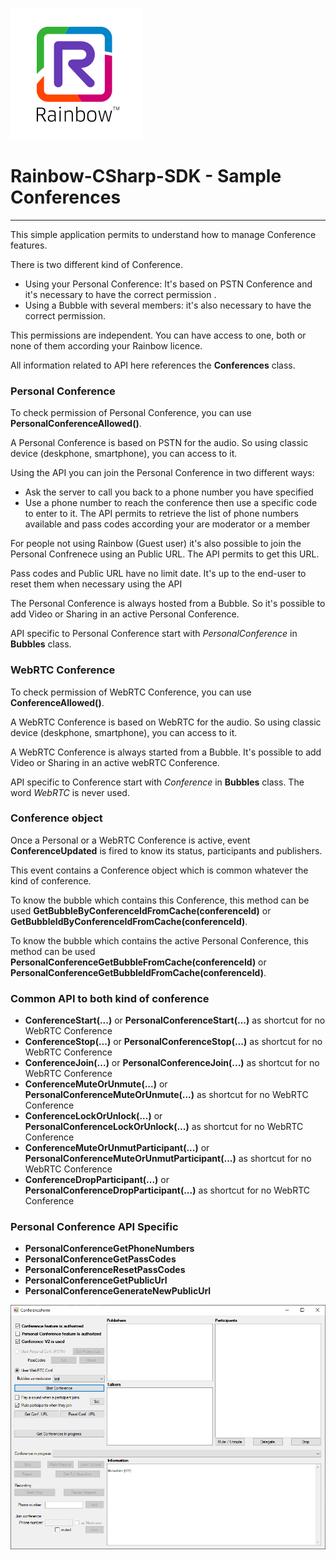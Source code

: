 ![Rainbow](../../logo_rainbow.png)

 
# Rainbow-CSharp-SDK - Sample Conferences
---

This simple application permits to understand how to manage Conference features.

There is two different kind of Conference.
- Using your Personal Conference: It's based on PSTN Conference and it's necessary to have the correct permission .
- Using a Bubble with several members: it's also necessary to have the correct permission.

This permissions are independent. You can have access to one, both or none of them according your Rainbow licence. 

All information related to API here references the **Conferences** class.

### Personal Conference
To check permission of Personal Conference, you can use **PersonalConferenceAllowed()**.

A Personal Conference is based on PSTN for the audio. So using classic device (deskphone, smartphone), you can access to it. 

Using the API you can join the Personal Conference in two different ways:
- Ask the server to call you back to a phone number you have specified
- Use a phone number to reach the conference then use a specific code to enter to it. The API permits to retrieve the list of phone numbers available and pass codes according your are moderator or a member  

For people not using Rainbow (Guest user) it's also possible to join the Personal Confrenece using an Public URL. The API permits to get this URL.

Pass codes and Public URL have no limit date. It's up to the end-user to reset them when necessary using the API

The Personal Conference is always hosted from a Bubble. So it's possible to add Video or Sharing in an active Personal Conference.

API specific to Personal Conference start with *PersonalConference* in **Bubbles** class. 


### WebRTC Conference
To check permission of WebRTC Conference, you can use **ConferenceAllowed()**.

A WebRTC Conference is based on WebRTC for the audio. So using classic device (deskphone, smartphone), you can access to it.

A WebRTC Conference is always started from a Bubble. It's possible to add Video or Sharing in an active webRTC Conference.

API specific to Conference start with *Conference* in **Bubbles** class. The word *WebRTC* is never used.


### Conference object
Once a Personal or a WebRTC Conference is active, event **ConferenceUpdated** is fired to know its status, participants and publishers.

This event contains a Conference object which is common whatever the kind of conference.

To know the bubble which contains this Conference, this method can be used **GetBubbleByConferenceIdFromCache(conferenceId)** or **GetBubbleIdByConferenceIdFromCache(conferenceId)**.

To know the bubble which contains the active Personal Conference, this method can be used **PersonalConferenceGetBubbleFromCache(conferenceId)** or **PersonalConferenceGetBubbleIdFromCache(conferenceId)**.  


### Common API to both kind of conference
- **ConferenceStart(...)** or **PersonalConferenceStart(...)** as shortcut for no WebRTC Conference
- **ConferenceStop(...)** or **PersonalConferenceStop(...)** as shortcut for no WebRTC Conference
- **ConferenceJoin(...)** or **PersonalConferenceJoin(...)** as shortcut for no WebRTC Conference
- **ConferenceMuteOrUnmute(...)** or **PersonalConferenceMuteOrUnmute(...)** as shortcut for no WebRTC Conference
- **ConferenceLockOrUnlock(...)** or **PersonalConferenceLockOrUnlock(...)** as shortcut for no WebRTC Conference
- **ConferenceMuteOrUnmutParticipant(...)** or **PersonalConferenceMuteOrUnmutParticipant(...)** as shortcut for no WebRTC Conference
- **ConferenceDropParticipant(...)** or **PersonalConferenceDropParticipant(...)** as shortcut for no WebRTC Conference


### Personal Conference API Specific
- **PersonalConferenceGetPhoneNumbers**
- **PersonalConferenceGetPassCodes**
- **PersonalConferenceResetPassCodes**
- **PersonalConferenceGetPublicUrl**
- **PersonalConferenceGenerateNewPublicUrl**

![ConferenceForm](./images/ConferenceForm.png)